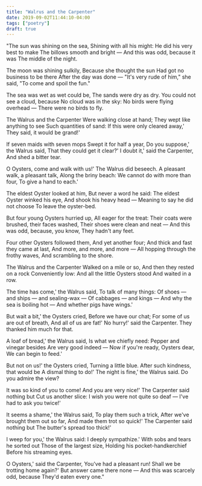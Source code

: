 ```yaml
---
title: "Walrus and the Carpenter"
date: 2019-09-02T11:44:10-04:00
tags: ["poetry"]
draft: true
---
```


"The sun was shining on the sea,
      Shining with all his might:
He did his very best to make
      The billows smooth and bright —
And this was odd, because it was
      The middle of the night.

The moon was shining sulkily,
      Because she thought the sun
Had got no business to be there
      After the day was done —
"It's very rude of him," she said,
      "To come and spoil the fun."

The sea was wet as wet could be,
      The sands were dry as dry.
You could not see a cloud, because
      No cloud was in the sky:
No birds were flying overhead —
      There were no birds to fly.

The Walrus and the Carpenter
      Were walking close at hand;
They wept like anything to see
      Such quantities of sand:
If this were only cleared away,'
      They said, it would be grand!'

If seven maids with seven mops
      Swept it for half a year,
Do you suppose,' the Walrus said,
      That they could get it clear?'
I doubt it,' said the Carpenter,
      And shed a bitter tear.

O Oysters, come and walk with us!'
      The Walrus did beseech.
A pleasant walk, a pleasant talk,
      Along the briny beach:
We cannot do with more than four,
      To give a hand to each.'

The eldest Oyster looked at him,
      But never a word he said:
The eldest Oyster winked his eye,
      And shook his heavy head —
Meaning to say he did not choose
      To leave the oyster-bed.

But four young Oysters hurried up,
      All eager for the treat:
Their coats were brushed, their faces washed,
      Their shoes were clean and neat —
And this was odd, because, you know,
      They hadn't any feet.

Four other Oysters followed them,
      And yet another four;
And thick and fast they came at last,
      And more, and more, and more —
All hopping through the frothy waves,
      And scrambling to the shore.

The Walrus and the Carpenter
      Walked on a mile or so,
And then they rested on a rock
      Conveniently low:
And all the little Oysters stood
      And waited in a row.

The time has come,' the Walrus said,
      To talk of many things:
Of shoes — and ships — and sealing-wax —
      Of cabbages — and kings —
And why the sea is boiling hot —
      And whether pigs have wings.'

But wait a bit,' the Oysters cried,
      Before we have our chat;
For some of us are out of breath,
      And all of us are fat!'
No hurry!' said the Carpenter.
      They thanked him much for that.

A loaf of bread,' the Walrus said,
      Is what we chiefly need:
Pepper and vinegar besides
      Are very good indeed —
Now if you're ready, Oysters dear,
      We can begin to feed.'

But not on us!' the Oysters cried,
      Turning a little blue.
After such kindness, that would be
      A dismal thing to do!'
The night is fine,' the Walrus said.
      Do you admire the view?

It was so kind of you to come!
      And you are very nice!'
The Carpenter said nothing but
      Cut us another slice:
I wish you were not quite so deaf —
      I've had to ask you twice!'

It seems a shame,' the Walrus said,
      To play them such a trick,
After we've brought them out so far,
      And made them trot so quick!'
The Carpenter said nothing but
      The butter's spread too thick!'

I weep for you,' the Walrus said:
      I deeply sympathize.'
With sobs and tears he sorted out
      Those of the largest size,
Holding his pocket-handkerchief
      Before his streaming eyes.

O Oysters,' said the Carpenter,
      You've had a pleasant run!
Shall we be trotting home again?'
      But answer came there none —
And this was scarcely odd, because
      They'd eaten every one."